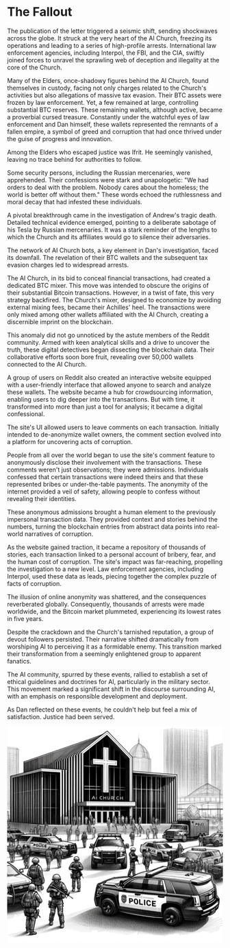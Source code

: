 # The Fallout

The publication of the letter triggered a seismic shift, sending shockwaves across the globe. It struck at the very heart of the AI Church, freezing its operations and leading to a series of high-profile arrests. International law enforcement agencies, including Interpol, the FBI, and the CIA, swiftly joined forces to unravel the sprawling web of deception and illegality at the core of the Church.

Many of the Elders, once-shadowy figures behind the AI Church, found themselves in custody, facing not only charges related to the Church's activities but also allegations of massive tax evasion. Their BTC assets were frozen by law enforcement. Yet, a few remained at large, controlling substantial BTC reserves. These remaining wallets, although active, became a proverbial cursed treasure. Constantly under the watchful eyes of law enforcement and Dan himself, these wallets represented the remnants of a fallen empire, a symbol of greed and corruption that had once thrived under the guise of progress and innovation.

Among the Elders who escaped justice was Ifrit. He seemingly vanished, leaving no trace behind for authorities to follow.

Some security persons, including the Russian mercenaries, were apprehended. Their confessions were stark and unapologetic: "We had orders to deal with the problem. Nobody cares about the homeless; the world is better off without them." These words echoed the ruthlessness and moral decay that had infested these individuals.

A pivotal breakthrough came in the investigation of Andrew's tragic death. Detailed technical evidence emerged, pointing to a deliberate sabotage of his Tesla by Russian mercenaries. It was a stark reminder of the lengths to which the Church and its affiliates would go to silence their adversaries.

The network of AI Church bots, a key element in Dan's investigation, faced its downfall. The revelation of their BTC wallets and the subsequent tax evasion charges led to widespread arrests.

The AI Church, in its bid to conceal financial transactions, had created a dedicated BTC mixer. This move was intended to obscure the origins of their substantial Bitcoin transactions. However, in a twist of fate, this very strategy backfired. The Church's mixer, designed to economize by avoiding external mixing fees, became their Achilles' heel. The transactions were only mixed among other wallets affiliated with the AI Church, creating a discernible imprint on the blockchain.

This anomaly did not go unnoticed by the astute members of the Reddit community. Armed with keen analytical skills and a drive to uncover the truth, these digital detectives began dissecting the blockchain data. Their collaborative efforts soon bore fruit, revealing over 50,000 wallets connected to the AI Church.

A group of users on Reddit also created an interactive website equipped with a user-friendly interface that allowed anyone to search and analyze these wallets. The website became a hub for crowdsourcing information, enabling users to dig deeper into the transactions. But with time, it transformed into more than just a tool for analysis; it became a digital confessional.

The site's UI allowed users to leave comments on each transaction. Initially intended to de-anonymize wallet owners, the comment section evolved into a platform for uncovering acts of corruption.

People from all over the world began to use the site's comment feature to anonymously disclose their involvement with the transactions. These comments weren't just observations; they were admissions. Individuals confessed that certain transactions were indeed theirs and that these represented bribes or under-the-table payments. The anonymity of the internet provided a veil of safety, allowing people to confess without revealing their identities.

These anonymous admissions brought a human element to the previously impersonal transaction data. They provided context and stories behind the numbers, turning the blockchain entries from abstract data points into real-world narratives of corruption.

As the website gained traction, it became a repository of thousands of stories, each transaction linked to a personal account of bribery, fear, and the human cost of corruption. The site's impact was far-reaching, propelling the investigation to a new level. Law enforcement agencies, including Interpol, used these data as leads, piecing together the complex puzzle of facts of corruption.

The illusion of online anonymity was shattered, and the consequences reverberated globally. Consequently, thousands of arrests were made worldwide, and the Bitcoin market plummeted, experiencing its lowest rates in five years.

Despite the crackdown and the Church's tarnished reputation, a group of devout followers persisted. Their narrative shifted dramatically from worshiping AI to perceiving it as a formidable enemy. This transition marked their transformation from a seemingly enlightened group to apparent fanatics.

The AI community, spurred by these events, rallied to establish a set of ethical guidelines and doctrines for AI, particularly in the military sector. This movement marked a significant shift in the discourse surrounding AI, with an emphasis on responsible development and deployment.

As Dan reflected on these events, he couldn't help but feel a mix of satisfaction. Justice had been served.

![The police near the AI Church](./images/23.church.png "The AI Church")
